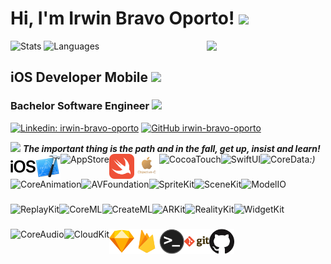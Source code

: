 
<h1> Hi, I'm Irwin Bravo Oporto! <img src="https://media.giphy.com/media/LXRBO59pLq91n2Ktdu/giphy.gif" width="50"></h1>
<img align='right' src="https://media.giphy.com/media/BlKHVUekFkvEiHaua7/giphy.gif" width="190">

![Stats](https://github-readme-stats.vercel.app/api?username=IrwinBravoOporto&count_private=true&show_icons=true&include_all_commits=true&hide=contribs&theme=dark)
![Languages](https://github-readme-stats.vercel.app/api/top-langs/?username=IrwinBravoOporto&count_private=true&layout=compact&theme=dark)



<h2> iOS Developer Mobile <img src="https://media.giphy.com/media/LXRBO59pLq91n2Ktdu/giphy.gif" width="50"></h2>

<h3> Bachelor Software Engineer <img src="https://media.giphy.com/media/WUlplcMpOCEmTGBtBW/giphy.gif" width="50"></h3>

[![Linkedin: irwin-bravo-oporto](https://img.shields.io/badge/-irwin-blue?style=flat-square&logo=Linkedin&logoColor=white&link=https://www.linkedin.com/in/irwinbravooporto/)](https://www.linkedin.com/in/irwinbravooporto/)
[![GitHub irwin-bravo-oporto](https://img.shields.io/github/followers/IrwinBravoOporto?label=follow&style=social)](https://github.com/IrwinBravoOporto)



<img src="https://media.giphy.com/media/WDoKnZsZrFYw8/giphy.gif" width="40"> <em><b>The important thing is the path and in the fall, get up, insist and learn!</b> :)</em>
<img align="left" alt="iOS" height="40px" src="https://raw.githubusercontent.com/github/explore/80688e429a7d4ef2fca1e82350fe8e3517d3494d/topics/ios/ios.png" />
<img align="left" alt="Xcode" height="40px" src="https://raw.githubusercontent.com/github/explore/80688e429a7d4ef2fca1e82350fe8e3517d3494d/topics/xcode/xcode.png" />
<img align="left" alt="AppStore" height="40px" src="https://github.com/jVirus/jVirus/blob/master/Assets/appstore.png?raw=true" />
<img align="left" alt="Swift" height="40px" src="https://raw.githubusercontent.com/github/explore/80688e429a7d4ef2fca1e82350fe8e3517d3494d/topics/swift/swift.png" />
<img align="left" alt="Objective-C" height="40px" src="https://raw.githubusercontent.com/github/explore/80688e429a7d4ef2fca1e82350fe8e3517d3494d/topics/objective-c/objective-c.png" />
<img align="left" alt="CocoaTouch" height="40px" src="https://github.com/jVirus/jVirus/blob/master/Assets/cocoatouch.png?raw=true" />
<img align="left" alt="SwiftUI" height="40px" src="https://github.com/jVirus/jVirus/blob/master/Assets/swiftui.png?raw=true" />
<img align="left" alt="CoreData" height="40px" src="https://github.com/jVirus/jVirus/blob/master/Assets/coredata.png?raw=true" />
<img align="left" alt="CoreAnimation" height="40px" src="https://github.com/jVirus/jVirus/blob/master/Assets/coreanimation.png?raw=true" />
<img align="left" alt="AVFoundation" height="40px" src="https://github.com/jVirus/jVirus/blob/master/Assets/avfoundation.png?raw=true" />
<img align="left" alt="SpriteKit" height="40px" src="https://github.com/jVirus/jVirus/blob/master/Assets/spritekit.png?raw=true" />
<img align="left" alt="SceneKit" height="40px" src="https://github.com/jVirus/jVirus/blob/master/Assets/scenekit.png?raw=true" />
<img align="left" alt="ModelIO" height="40px" src="https://github.com/jVirus/jVirus/blob/master/Assets/modelio.png?raw=true" />
<img align="left" alt="ReplayKit" height="40px" src="https://github.com/jVirus/jVirus/blob/master/Assets/replaykit.png?raw=true" />
<img align="left" alt="CoreML" height="40px" src="https://github.com/jVirus/jVirus/blob/master/Assets/coreml.png?raw=true" />
<img align="left" alt="CreateML" height="40px" src="https://github.com/jVirus/jVirus/blob/master/Assets/createml2.png?raw=true" />
<img align="left" alt="ARKit" height="40px" src="https://github.com/jVirus/jVirus/blob/master/Assets/arkit.png?raw=true" />
<img align="left" alt="RealityKit" height="40px" src="https://github.com/jVirus/jVirus/blob/master/Assets/realitykit.png?raw=true" />
<img align="left" alt="WidgetKit" height="40px" src="https://github.com/jVirus/jVirus/blob/master/Assets/widgetkit.png?raw=true" />
<img align="left" alt="CoreAudio" height="40px" src="https://github.com/jVirus/jVirus/blob/master/Assets/coreaudio.png?raw=true" />
<img align="left" alt="CloudKit" height="40px" src="https://github.com/jVirus/jVirus/blob/master/Assets/cloudkit.png?raw=true" />
<img align="left" alt="Sketch" height="40px" src="https://raw.githubusercontent.com/github/explore/80688e429a7d4ef2fca1e82350fe8e3517d3494d/topics/sketch/sketch.png" />
<img align="left" alt="Firebase" height="40px" src="https://raw.githubusercontent.com/github/explore/80688e429a7d4ef2fca1e82350fe8e3517d3494d/topics/firebase/firebase.png" />
<img align="left" alt="Terminal" height="40px" src="https://raw.githubusercontent.com/github/explore/80688e429a7d4ef2fca1e82350fe8e3517d3494d/topics/terminal/terminal.png" />
<img align="left" alt="Git" height="40px" src="https://raw.githubusercontent.com/github/explore/80688e429a7d4ef2fca1e82350fe8e3517d3494d/topics/git/git.png" />
<img align="left" alt="GitHub" height="40px" src="https://raw.githubusercontent.com/github/explore/78df643247d429f6cc873026c0622819ad797942/topics/github/github.png" />


